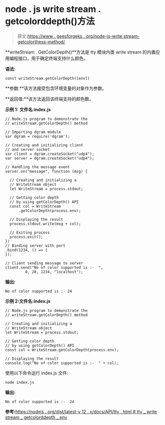 # node . js write stream . getcolorddepth()方法

> 原文:[https://www . geesforgeks . org/node-js-write stream-getcolorthess-method/](https://www.geeksforgeeks.org/node-js-writestream-getcolordepth-method/)

**writeStream . GetColorDepth()**方法是 tty 模块内类 write stream 的内置应用编程接口，用于确定终端支持什么颜色。

**语法:**

```
const writeStream.getColorDepth([env])
```

**参数:**该方法接受包含环境变量的对象作为参数。

**返回值:**该方法返回该终端支持的颜色数。

**示例 1:** **文件名:index.js**

```
// Node.js program to demonstrate the
// writeStream.getColorDepth() method

// Importing dgram module
var dgram = require('dgram');

// Creating and initializing client
// and server socket
var client = dgram.createSocket("udp4");
var server = dgram.createSocket("udp4");

// Handling the message event
server.on("message", function (msg) {

  // Creating and initializing a
  // WriteStream object
  let WriteStream = process.stdout;

  // Getting color depth
  // by using getColorDepth() API
  const col = WriteStream
      .getColorDepth(process.env);

  // Displaying the result
  process.stdout.write(msg + col);

  // Exiting process
  process.exit();
})
// Binding server with port
.bind(1234, () => {
});

// Client sending message to server
client.send("No of color supported is :-  ",
         0, 28, 1234, "localhost");
```

**输出:**

```
No of color supported is :- 24
```

**示例 2:文件名:index.js**

```
// Node.js program to demonstrate the
// writeStream.getColorDepth() method

// Creating and initializing a
// WriteStream object
let WriteStream = process.stdout;

// Getting color depth
// by using getColorDepth() API
const col = WriteStream.getColorDepth(process.env);

// Displaying the result
console.log("No of color supported is :-  " + col);
```

使用以下命令运行 index.js 文件:

```
node index.js

```

**输出:**

```
No of color supported is :-  24

```

**参考:**[https://nodejs . org/dist/latest-v 12 . x/docs/API/tty . html # tty _ write stream _ getcolorddepth _ env](https://nodejs.org/dist/latest-v12.x/docs/api/tty.html#tty_writestream_getcolordepth_env)